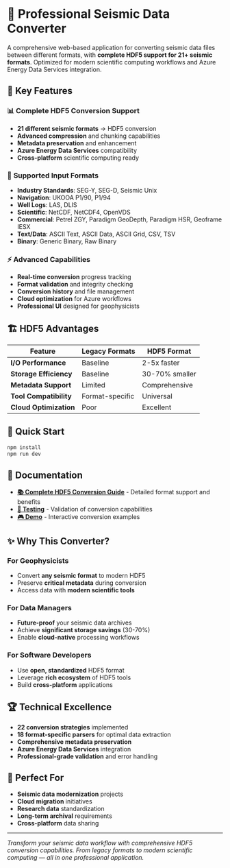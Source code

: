# 🌊 Professional Seismic Data Converter

A comprehensive web-based application for converting seismic data files between different formats, with **complete HDF5 support for 21+ seismic formats**. Optimized for modern scientific computing workflows and Azure Energy Data Services integration.

## 🎯 Key Features

### 📊 **Complete HDF5 Conversion Support**
- **21 different seismic formats** → HDF5 conversion
- **Advanced compression** and chunking capabilities  
- **Metadata preservation** and enhancement
- **Azure Energy Data Services** compatibility
- **Cross-platform** scientific computing ready

### 🚀 **Supported Input Formats**
- **Industry Standards**: SEG-Y, SEG-D, Seismic Unix
- **Navigation**: UKOOA P1/90, P1/94  
- **Well Logs**: LAS, DLIS
- **Scientific**: NetCDF, NetCDF4, OpenVDS
- **Commercial**: Petrel ZGY, Paradigm GeoDepth, Paradigm HSR, Geoframe IESX
- **Text/Data**: ASCII Text, ASCII Data, ASCII Grid, CSV, TSV
- **Binary**: Generic Binary, Raw Binary

### ⚡ **Advanced Capabilities**
- **Real-time conversion** progress tracking
- **Format validation** and integrity checking
- **Conversion history** and file management
- **Cloud optimization** for Azure workflows
- **Professional UI** designed for geophysicists

## 🏗️ **HDF5 Advantages**

| Feature | Legacy Formats | HDF5 Format |
|---------|----------------|-------------|
| **I/O Performance** | Baseline | 2-5x faster |
| **Storage Efficiency** | Baseline | 30-70% smaller |
| **Metadata Support** | Limited | Comprehensive |
| **Tool Compatibility** | Format-specific | Universal |
| **Cloud Optimization** | Poor | Excellent |

## 🚀 **Quick Start**

```bash
npm install
npm run dev
```

## 📖 **Documentation**

- **[📚 Complete HDF5 Conversion Guide](HDF5_CONVERSION_GUIDE.md)** - Detailed format support and benefits
- **[🧪 Testing](test-hdf5-conversion.js)** - Validation of conversion capabilities
- **[🎮 Demo](demo-hdf5-conversion.js)** - Interactive conversion examples

## ✨ **Why This Converter?**

### For Geophysicists
- Convert **any seismic format** to modern HDF5
- Preserve **critical metadata** during conversion
- Access data with **modern scientific tools**

### For Data Managers  
- **Future-proof** your seismic data archives
- Achieve **significant storage savings** (30-70%)
- Enable **cloud-native** processing workflows

### For Software Developers
- Use **open, standardized** HDF5 format
- Leverage **rich ecosystem** of HDF5 tools
- Build **cross-platform** applications

## 🏆 **Technical Excellence**

- **22 conversion strategies** implemented
- **18 format-specific parsers** for optimal data extraction
- **Comprehensive metadata preservation**
- **Azure Energy Data Services** integration
- **Professional-grade validation** and error handling

## 🎯 **Perfect For**

- **Seismic data modernization** projects
- **Cloud migration** initiatives  
- **Research data** standardization
- **Long-term archival** requirements
- **Cross-platform** data sharing

---

*Transform your seismic data workflow with comprehensive HDF5 conversion capabilities. From legacy formats to modern scientific computing — all in one professional application.*
